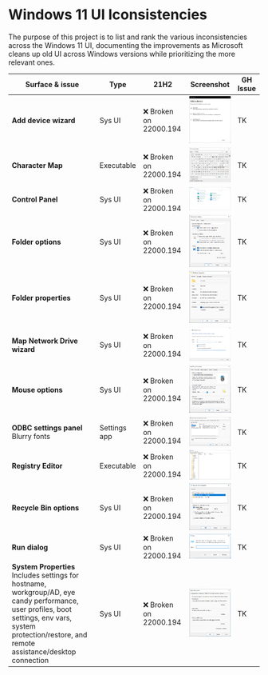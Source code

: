 # Windows 11 UI Iconsistencies
The purpose of this project is to list and rank the various inconsistencies across the Windows 11 UI, documenting the improvements as Microsoft cleans up old UI across Windows versions while prioritizing the more relevant ones.

| Surface & issue | Type | 21H2 | Screenshot | GH Issue |
|-|-|-|-|-|
| **Add device wizard** | Sys UI | ❌ Broken on 22000.194 | <img src="./images/add_device.png" alt="Screenshot of Add Device wizard" width="200px"/> | TK |
| **Character Map** | Executable | ❌ Broken on 22000.194 | <img src="./images/character_map.png" alt="Screenshot of Character Map" width="200px"/> | TK |
| **Control Panel** | Sys UI | ❌ Broken on 22000.194 | <img src="./images/control_panel.png" alt="Screenshot of Control Panel" width="200px"/> | TK |
| **Folder options**  | Sys UI | ❌ Broken on 22000.194 | <img src="./images/folder_options.png" alt="Screenshot of File Explorer Options" width="200px"/> | TK |
| **Folder properties**  | Sys UI | ❌ Broken on 22000.194 | <img src="./images/folder_properties.png" alt="Screenshot of Folder Properties" width="200px"/> | TK |
| **Map Network Drive wizard** | Sys UI | ❌ Broken on 22000.194 | <img src="./images/map_network.png" alt="Screenshot of Map Network Drive wizard" width="200px"/> | TK |
| **Mouse options**  | Sys UI | ❌ Broken on 22000.194 | <img src="./images/mouse_options.png" alt="Screenshot of Mouse Options" width="200px"/> | TK |
| **ODBC settings panel** <br />Blurry fonts | Settings app  | ❌ Broken on 22000.194 | <img src="./images/odbc.png" alt="Screenshot of ODBC settings panel" width="200px"/> | TK |
| **Registry Editor**  | Executable | ❌ Broken on 22000.194 | <img src="./images/regedt32.png" alt="Screenshot of Registry Editor" width="200px"/> | TK |
| **Recycle Bin options**  | Sys UI | ❌ Broken on 22000.194 | <img src="./images/recycle_bin.png" alt="Screenshot of Recycle Bin options" width="200px"/> | TK |
| **Run dialog**  | Sys UI | ❌ Broken on 22000.194 | <img src="./images/run.png" alt="Screenshot of Run dialog" width="200px"/> | TK |
| **System Properties** <br />Includes settings for hostname, workgroup/AD, eye candy performance, user profiles, boot settings, env vars, system protection/restore, and remote assistance/desktop connection | Sys UI | ❌ Broken on 22000.194 | <img src="./images/system_properties.png" alt="Screenshot of System Properties" width="200px"/> | TK |